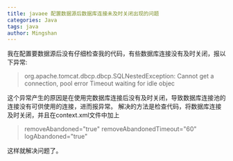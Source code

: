 ```yaml
---
title: javaee 配置数据源后数据库连接未及时关闭出现的问题
categories: Java
tags: java
author: Mingshan
---
```

我在配置要数据源后没有仔细检查我的代码，有些数据库连接没有及时关闭，报以下异常:

>org.apache.tomcat.dbcp.dbcp.SQLNestedException: Cannot get a connection, pool error Timeout waiting for idle objec

这个异常产生的原因是在使用完数据库连接后没有及时关闭，导致数据库连接池的连接没有可供使用的连接，进而报异常。
解决的方法是检查代码，将数据库连接及时关闭，并且在context.xml文件中加上

> removeAbandoned="true" removeAbandonedTimeout="60"
logAbandoned="true"

这样就解决问题了。
